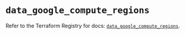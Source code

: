 # `data_google_compute_regions`

Refer to the Terraform Registry for docs: [`data_google_compute_regions`](https://registry.terraform.io/providers/hashicorp/google/6.49.2/docs/data-sources/compute_regions).
